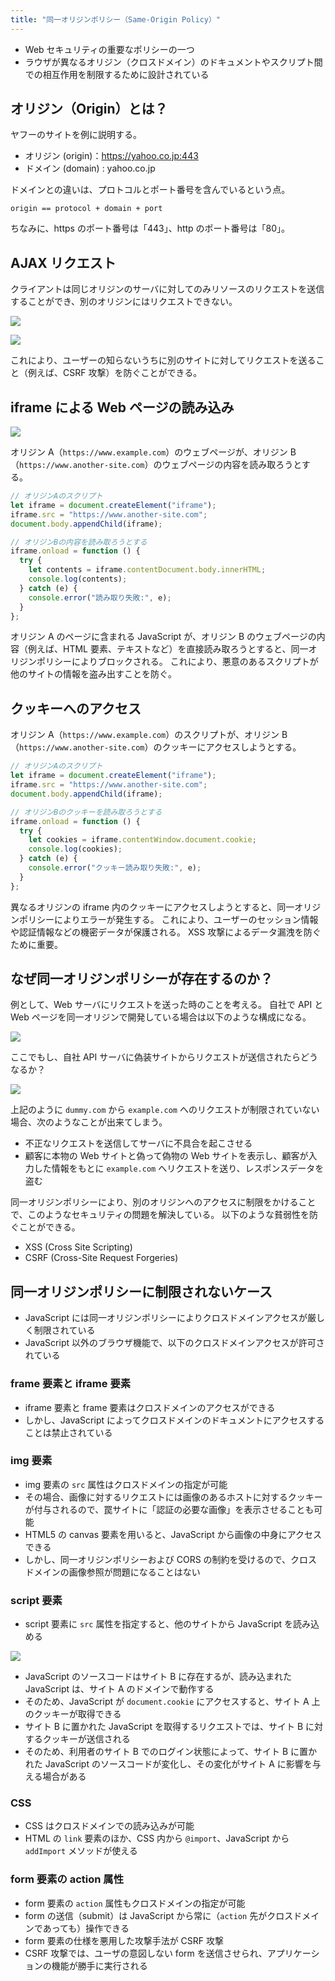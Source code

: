 ```yaml
---
title: "同一オリジンポリシー（Same-Origin Policy）"
---
```


- Web セキュリティの重要なポリシーの一つ
- ラウザが異なるオリジン（クロスドメイン）のドキュメントやスクリプト間での相互作用を制限するために設計されている

## オリジン（Origin）とは？

ヤフーのサイトを例に説明する。

- オリジン (origin)：https://yahoo.co.jp:443
- ドメイン (domain) : yahoo.co.jp

ドメインとの違いは、プロトコルとポート番号を含んでいるという点。

`origin == protocol + domain + port`

ちなみに、https のポート番号は「443」、http のポート番号は「80」。

## AJAX リクエスト

クライアントは同じオリジンのサーバに対してのみリソースのリクエストを送信することができ、別のオリジンにはリクエストできない。

![](https://storage.googleapis.com/zenn-user-upload/0708167567b9-20231217.png)

![](https://storage.googleapis.com/zenn-user-upload/a6a01e04cb6b-20231217.png)

これにより、ユーザーの知らないうちに別のサイトに対してリクエストを送ること（例えば、CSRF 攻撃）を防ぐことができる。

## iframe による Web ページの読み込み

![](https://storage.googleapis.com/zenn-user-upload/1015ef29ecce-20231217.png)

オリジン A（`https://www.example.com`）のウェブページが、オリジン B（`https://www.another-site.com`）のウェブページの内容を読み取ろうとする。

```js
// オリジンAのスクリプト
let iframe = document.createElement("iframe");
iframe.src = "https://www.another-site.com";
document.body.appendChild(iframe);

// オリジンBの内容を読み取ろうとする
iframe.onload = function () {
  try {
    let contents = iframe.contentDocument.body.innerHTML;
    console.log(contents);
  } catch (e) {
    console.error("読み取り失敗:", e);
  }
};
```

オリジン A のページに含まれる JavaScript が、オリジン B のウェブページの内容（例えば、HTML 要素、テキストなど）を直接読み取ろうとすると、同一オリジンポリシーによりブロックされる。
これにより、悪意のあるスクリプトが他のサイトの情報を盗み出すことを防ぐ。

## クッキーへのアクセス

オリジン A（`https://www.example.com`）のスクリプトが、オリジン B（`https://www.another-site.com`）のクッキーにアクセスしようとする。

```js
// オリジンAのスクリプト
let iframe = document.createElement("iframe");
iframe.src = "https://www.another-site.com";
document.body.appendChild(iframe);

// オリジンBのクッキーを読み取ろうとする
iframe.onload = function () {
  try {
    let cookies = iframe.contentWindow.document.cookie;
    console.log(cookies);
  } catch (e) {
    console.error("クッキー読み取り失敗:", e);
  }
};
```

異なるオリジンの iframe 内のクッキーにアクセスしようとすると、同一オリジンポリシーによりエラーが発生する。
これにより、ユーザーのセッション情報や認証情報などの機密データが保護される。
XSS 攻撃によるデータ漏洩を防ぐために重要。

## なぜ同一オリジンポリシーが存在するのか？

例として、Web サーバにリクエストを送った時のことを考える。
自社で API と Web ページを同一オリジンで開発している場合は以下のような構成になる。

![](https://storage.googleapis.com/zenn-user-upload/f57398b1feb7-20231217.png)

ここでもし、自社 API サーバに偽装サイトからリクエストが送信されたらどうなるか？

![](https://storage.googleapis.com/zenn-user-upload/168f51a9364d-20231217.png)

上記のように `dummy.com` から `example.com` へのリクエストが制限されていない場合、次のようなことが出来てしまう。

- 不正なリクエストを送信してサーバに不具合を起こさせる
- 顧客に本物の Web サイトと偽って偽物の Web サイトを表示し、顧客が入力した情報をもとに `example.com` へリクエストを送り、レスポンスデータを盗む

同一オリジンポリシーにより、別のオリジンへのアクセスに制限をかけることで、このようなセキュリティの問題を解決している。
以下のような貧弱性を防ぐことができる。

- XSS (Cross Site Scripting)
- CSRF (Cross-Site Request Forgeries)

## 同一オリジンポリシーに制限されないケース

- JavaScript には同一オリジンポリシーによりクロスドメインアクセスが厳しく制限されている
- JavaScript 以外のブラウザ機能で、以下のクロスドメインアクセスが許可されている

### frame 要素と iframe 要素

- iframe 要素と frame 要素はクロスドメインのアクセスができる
- しかし、JavaScript によってクロスドメインのドキュメントにアクセスすることは禁止されている

### img 要素

- img 要素の `src` 属性はクロスドメインの指定が可能
- その場合、画像に対するリクエストには画像のあるホストに対するクッキーが付与されるので、罠サイトに「認証の必要な画像」を表示させることも可能
- HTML5 の canvas 要素を用いると、JavaScript から画像の中身にアクセスできる
- しかし、同一オリジンポリシーおよび CORS の制約を受けるので、クロスドメインの画像参照が問題になることはない

### script 要素

- script 要素に `src` 属性を指定すると、他のサイトから JavaScript を読み込める

![](https://storage.googleapis.com/zenn-user-upload/b4cafc76906c-20231217.png)

- JavaScript のソースコードはサイト B に存在するが、読み込まれた JavaScript は、サイト A のドメインで動作する
- そのため、JavaScript が `document.cookie` にアクセスすると、サイト A 上のクッキーが取得できる
- サイト B に置かれた JavaScript を取得するリクエストでは、サイト B に対するクッキーが送信される
- そのため、利用者のサイト B でのログイン状態によって、サイト B に置かれた JavaScript のソースコードが変化し、その変化がサイト A に影響を与える場合がある

### CSS

- CSS はクロスドメインでの読み込みが可能
- HTML の `link` 要素のほか、CSS 内から `@import`、JavaScript から `addImport` メソッドが使える

### form 要素の action 属性

- form 要素の `action` 属性もクロスドメインの指定が可能
- form の送信（submit）は JavaScript から常に（`action` 先がクロスドメインであっても）操作できる
- form 要素の仕様を悪用した攻撃手法が CSRF 攻撃
- CSRF 攻撃では、ユーザの意図しない form を送信させられ、アプリケーションの機能が勝手に実行される
